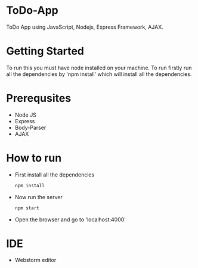 # ToDo-App
ToDo App using JavaScript, Nodejs, Express Framework, AJAX.



# Getting Started

To run this you must have node installed on your machine. To run firstly run all the dependencies by 'npm install' which will install all the dependencies.

# Prerequsites 

 - Node JS
 - Express
 - Body-Parser
 - AJAX

# How to run

 - First install all the dependencies
 	```bash
 	npm install
 	```
 - Now run the server
 	```bash
	npm start
 	```
 - Open the browser and go to 'localhost:4000'


# IDE 
 - Webstorm editor
 
 
